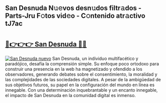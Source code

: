 ## San Desnuda N𝚞𝚎vos desn𝚞dos filtr𝚊dos - Parts-Jru F𝚘tos vid𝚎o - C𝚘ntenido atr𝚊ctivo tJ7ac

# <h2><a href="http://mb05psd.tromn.icu/?c=San+Desnuda">🔗👉👉👉 San Desnuda 🔗🔗</a></h2>

[![San Desnuda nuevo](https://i.imgur.com/pEAQMta.gif)](http://mb05psd.tromn.icu/?c=San+Desnuda)
San Desnuda, un individuo multifacético y paradójico, desafía la comprensión simple. Su enfoque poco ortodoxo para construir una presencia en la web ha magnetizado y ofendido a los observadores, generando debates sobre el consentimiento, la moralidad y las complejidades de las sociedades digitales. A pesar de la ambigüedad de sus objetivos futuros, su papel en la configuración del mundo en línea es innegable. Con una determinación inquebrantable y un encanto innegable, el impacto de San Desnuda en la comunidad digital es inmenso.
